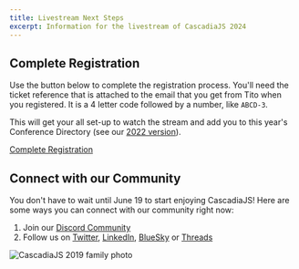 ```yaml
---
title: Livestream Next Steps
excerpt: Information for the livestream of CascadiaJS 2024
---
```

## Complete Registration

Use the button below to complete the registration process. You'll need the ticket reference that is attached to the email that you get from Tito when you registered. It is a 4 letter code followed by a number, like <code>ABCD-3</code>.

This will get your all set-up to watch the stream and add you to this year's Conference Directory (see our [2022 version](https://2022.cascadiajs.com/)). 

<div class="cta primary"><a href="/signup">Complete Registration</a></div>

## Connect with our Community

You don't have to wait until June 19 to start enjoying CascadiaJS! Here are some ways you can connect with our community right now:

1. Join our [Discord Community](https://discord.gg/kkYR86GM29)
1. Follow us on [Twitter](https://twitter.com/CascadiaJS), [LinkedIn](https://www.linkedin.com/showcase/cascadiajs), [BlueSky](https://bsky.app/profile/cascadiajs.bsky.social) or [Threads](https://www.threads.net/@cascadia_js)

![CascadiaJS 2019 family photo](/_public/images/past/cjs19-family-photo.jpg)
